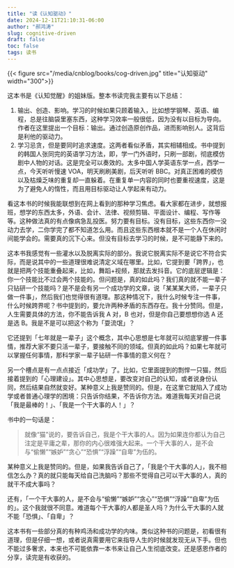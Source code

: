 ```yaml
---
title: "读《认知驱动》"
date: 2024-12-11T21:10:31-06:00
author: "郝鸿涛"
slug: cognitive-driven
draft: false
toc: false
tags: 读书
---
```

{{< figure src="/media/cnblog/books/cog-driven.jpg" title="认知驱动" width="300">}}

这本书是《认知觉醒》的姐妹版。整本书读完我主要有以下总结：

1. 输出、创造、影响。学习的时候如果只顾着输入，比如想学钢琴、英语、编程，总是往脑袋里塞东西，这种学习效率一般很低，因为没有以目标为导向。作者在这里提出一个目标：输出。通过创造原创作品，进而影响别人。这背后是利他的驱动力。
2. 学习忌贪，但是要同时追求速度。这两者看似矛盾，其实相辅相成。书中提到的韩国人张同完的英语学习方法，即，学一门外语时，只刷一部剧，彻底模仿剧中人物的对话。这是完全可以奏效的。太多中国人学英语东学一点，西学一点，今天听听慢速 VOA，明天刷刷美剧，后天听听 BBC。对真正困难的模仿以及枯燥乏味的重复却一直躲着。在重复单一内容的同时也要重视速度，这是为了避免人的惰性，而且用目标驱动让人学起来有动力。

看这本书的时候我能联想到在网上看到的那种学习焦虑。看大家都在进步，就想报班，想学的东西太多，外语、会计、法律、视频剪辑、平面设计、编程、写作等等。这种做法真的有点像病急乱投医。努力要有目标。没有目标，这些东西你一没动力去学，二你学完了都不知道怎么用。而且这些东西根本就不是一个人在休闲时间能学会的。需要真的沉下心来。但没有目标去学习的时候，是不可能静下来的。

这本书我感觉有一些灌水以及脱离实际的部分。我说它脱离实际不是说它不符合实际，而是说其中的一些道理很难说清定义域在哪里。比如，它提到要「跨界」，也就是把两个技能重叠起来，比如，舞蹈+视频，那就去发抖音。它的底层逻辑是：你一个技能比不过会两个技能的。但问题是，真的如此吗？我们真的就不能一辈子只钻研一个技能吗？是不是会有另一个成功学的文章，说「某某某大师，一辈子只做一件事」，然后我们也觉得很有道理。那这种情况下，我什么时候专注一件事，什么时候跨界呢？书中提到的，要允许两种矛盾的东西存在。我十分赞同。但是，人生需要具体的方法，你不能告诉我 A 对，B 也对，但是你自己要想想你选 A 还是选 B。我是不是可以把这个称为「耍流氓」？

它还提到「七年就是一辈子」这个概念，其中心思想是七年就可以彻底掌握一件事情，推荐大家不要只活一辈子，要接触不同的领域。但真的如此吗？如果七年就可以掌握任何事情，那科学家一辈子钻研一件事情的意义何在？

另一个槽点是有一点点接近「成功学」了。比如，它里面提到的剽悍一只猫，然后接着提到的「心理建设」。其中心思想是，要改变对自己的认知，或者说身份认同，然后结果自然就变好。某种意义上我是赞同的。但是，在这里它就陷入了成功学或者普通心理学的困境：只告诉你结果，不告诉你方法。难道我每天对自己说「我是最棒的！」、「我是一个干大事的人！」？

书中的一句话是：

>就像“猫”说的，要告诉自己，我是个干大事的人。因为如果连你都认为自己注定是平庸之辈，那你的内心很难强大起来。一个干大事的人，是不会与“偷懒”“嫉妒”“贪心”“恐惧”“浮躁”“自卑”为伍的。

某种意义上我是赞同的。但是，如果我告诉自己了，「我是个干大事的人」，我不相信怎么办？真的就只能每天给自己洗脑吗？那些不觉得自己可以干大事的人，真的就干不成大事吗？

还有，「一个干大事的人，是不会与“偷懒”“嫉妒”“贪心”“恐惧”“浮躁”“自卑”为伍的」。这个我就很不同意。难道每个干大事的人都是圣人吗？为什么干大事的人就不能「恐惧」、「自卑」？

这本书有一些部分真的有种鸡汤和成功学的内味。类似这种书的问题是，初看很有道理，但是仔细一想，或者说真需要用它来指导人生的时候就发现无从下手。但也不能过多奢求，本来也不可能依靠一本书来让自己人生彻底改变。还是感恩作者的分享，读完是有收获的。